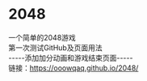 # 2048
一个简单的2048游戏  
第一次测试GitHub及页面用法  
-----添加加分动画和游戏结束页面-----  
链接：https://ooowqaq.github.io/2048/
